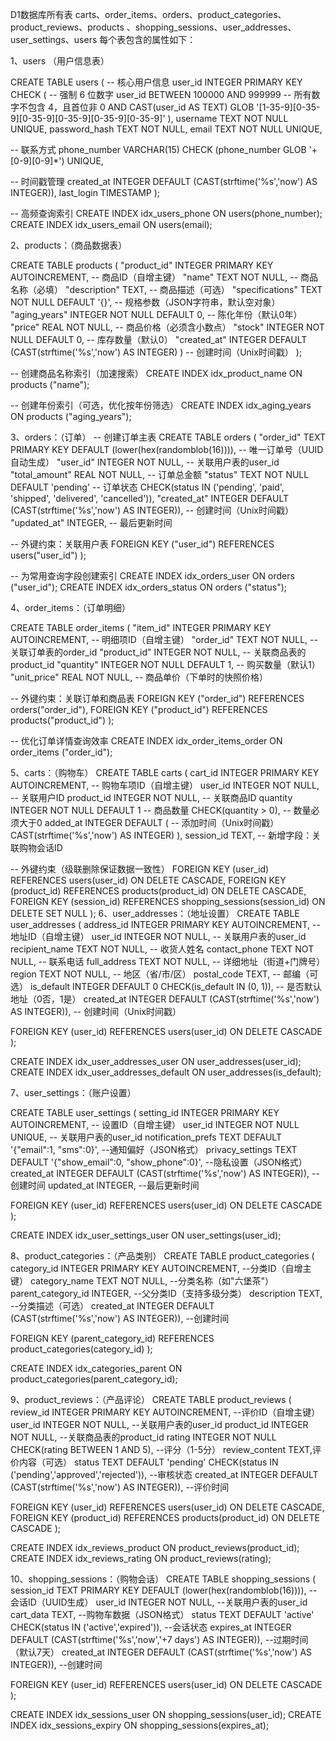 D1数据库所有表
carts、order_items、orders、product_categories、product_reviews、products	、shopping_sessions、user_addresses、user_settings、users
每个表包含的属性如下：

1、users （用户信息表）

CREATE TABLE users (
  -- 核心用户信息
  user_id INTEGER PRIMARY KEY
    CHECK (
      -- 强制 6 位数字
      user_id BETWEEN 100000 AND 999999
      -- 所有数字不包含 4，且首位非 0
      AND CAST(user_id AS TEXT) GLOB '[1-35-9][0-35-9][0-35-9][0-35-9][0-35-9][0-35-9]'
    ),
  username TEXT NOT NULL UNIQUE,
  password_hash TEXT NOT NULL,
  email TEXT NOT NULL UNIQUE,
  
  -- 联系方式
  phone_number VARCHAR(15) 
    CHECK (phone_number GLOB '+[0-9][0-9]*')
    UNIQUE,
  
  -- 时间戳管理
  created_at INTEGER DEFAULT (CAST(strftime('%s','now') AS INTEGER)),
  last_login TIMESTAMP
);

-- 高频查询索引
CREATE INDEX idx_users_phone ON users(phone_number);
CREATE INDEX idx_users_email ON users(email);


2、products：（商品数据表）

CREATE TABLE products (
  "product_id" INTEGER PRIMARY KEY AUTOINCREMENT,                       -- 商品ID（自增主键）
  "name" TEXT NOT NULL,                                                 -- 商品名称（必填）
  "description" TEXT,                                                   -- 商品描述（可选）
  "specifications" TEXT NOT NULL DEFAULT '{}',                          -- 规格参数（JSON字符串，默认空对象）
  "aging_years" INTEGER NOT NULL DEFAULT 0,                             -- 陈化年份（默认0年）
  "price" REAL NOT NULL,                                                -- 商品价格（必须含小数点）
  "stock" INTEGER NOT NULL DEFAULT 0,                                   -- 库存数量（默认0）
  "created_at" INTEGER DEFAULT (CAST(strftime('%s','now') AS INTEGER) ) -- 创建时间（Unix时间戳）
);

-- 创建商品名称索引（加速搜索）
CREATE INDEX idx_product_name ON products ("name");

-- 创建年份索引（可选，优化按年份筛选）
CREATE INDEX idx_aging_years ON products ("aging_years");

3、orders：（订单）
-- 创建订单主表
CREATE TABLE orders (
  "order_id" TEXT PRIMARY KEY DEFAULT (lower(hex(randomblob(16)))),           -- 唯一订单号（UUID自动生成）
  "user_id" INTEGER NOT NULL,                                                 -- 关联用户表的user_id
  "total_amount" REAL NOT NULL,                                               -- 订单总金额
  "status" TEXT NOT NULL DEFAULT 'pending'                                    -- 订单状态
    CHECK(status IN ('pending', 'paid', 'shipped', 'delivered', 'cancelled')),
  "created_at" INTEGER DEFAULT (CAST(strftime('%s','now') AS INTEGER)),       -- 创建时间（Unix时间戳）
  "updated_at" INTEGER,                                                       -- 最后更新时间

  -- 外键约束：关联用户表
  FOREIGN KEY ("user_id") REFERENCES users("user_id")
);

-- 为常用查询字段创建索引
CREATE INDEX idx_orders_user ON orders ("user_id");
CREATE INDEX idx_orders_status ON orders ("status");

4、order_items：（订单明细）

CREATE TABLE order_items (
  "item_id" INTEGER PRIMARY KEY AUTOINCREMENT,     -- 明细项ID（自增主键）
  "order_id" TEXT NOT NULL,                        -- 关联订单表的order_id
  "product_id" INTEGER NOT NULL,                   -- 关联商品表的product_id
  "quantity" INTEGER NOT NULL DEFAULT 1,           -- 购买数量（默认1）
  "unit_price" REAL NOT NULL,                      -- 商品单价（下单时的快照价格）

  -- 外键约束：关联订单和商品表
  FOREIGN KEY ("order_id") REFERENCES orders("order_id"),
  FOREIGN KEY ("product_id") REFERENCES products("product_id")
);

-- 优化订单详情查询效率
CREATE INDEX idx_order_items_order ON order_items ("order_id");

5、carts：（购物车）
CREATE TABLE carts (
  cart_id INTEGER PRIMARY KEY AUTOINCREMENT,  -- 购物车项ID（自增主键）
  user_id INTEGER NOT NULL,                   -- 关联用户ID
  product_id INTEGER NOT NULL,                -- 关联商品ID
  quantity INTEGER NOT NULL DEFAULT 1         -- 商品数量
  CHECK(quantity > 0),                        -- 数量必须大于0
  added_at INTEGER DEFAULT (                  -- 添加时间（Unix时间戳）
    CAST(strftime('%s','now') AS INTEGER)
  ),
  session_id TEXT,                            -- 新增字段：关联购物会话ID

  -- 外键约束（级联删除保证数据一致性）
  FOREIGN KEY (user_id) REFERENCES users(user_id) ON DELETE CASCADE,
  FOREIGN KEY (product_id) REFERENCES products(product_id) ON DELETE CASCADE,
  FOREIGN KEY (session_id) REFERENCES shopping_sessions(session_id) ON DELETE SET NULL
);
6、user_addresses：（地址设置）
CREATE TABLE user_addresses (
  address_id INTEGER PRIMARY KEY AUTOINCREMENT,                        -- 地址ID（自增主键）
  user_id INTEGER NOT NULL,                                            -- 关联用户表的user_id
  recipient_name TEXT NOT NULL,                                        -- 收货人姓名
  contact_phone TEXT NOT NULL,                                         --  联系电话
  full_address TEXT NOT NULL,                                          -- 详细地址（街道+门牌号）
  region TEXT NOT NULL,                                                -- 地区（省/市/区）
  postal_code TEXT,                                                    --  邮编（可选）
  is_default INTEGER DEFAULT 0 CHECK(is_default IN (0, 1)),            --  是否默认地址（0否，1是）
  created_at INTEGER DEFAULT (CAST(strftime('%s','now') AS INTEGER)),  -- 创建时间（Unix时间戳）
  
  FOREIGN KEY (user_id) REFERENCES users(user_id) ON DELETE CASCADE
);

CREATE INDEX idx_user_addresses_user ON user_addresses(user_id);
CREATE INDEX idx_user_addresses_default ON user_addresses(is_default);

7、user_settings：（账户设置）

CREATE TABLE user_settings (
  setting_id INTEGER PRIMARY KEY AUTOINCREMENT,                          -- 设置ID（自增主键）
  user_id INTEGER NOT NULL UNIQUE,                                       -- 关联用户表的user_id
  notification_prefs TEXT DEFAULT '{"email":1, "sms":0}',                --通知偏好（JSON格式）
  privacy_settings TEXT DEFAULT '{"show_email":0, "show_phone":0}',      --隐私设置（JSON格式）
  created_at INTEGER DEFAULT (CAST(strftime('%s','now') AS INTEGER)),    --创建时间
  updated_at INTEGER,                                                    --最后更新时间
  
  FOREIGN KEY (user_id) REFERENCES users(user_id) ON DELETE CASCADE
);

CREATE INDEX idx_user_settings_user ON user_settings(user_id);

8、product_categories：（产品类别）
CREATE TABLE product_categories (
  category_id INTEGER PRIMARY KEY AUTOINCREMENT,                                 --分类ID（自增主键）
  category_name TEXT NOT NULL,                                                   --分类名称（如"六堡茶"）
  parent_category_id INTEGER,	                                                 --父分类ID（支持多级分类）
  description TEXT,                                                              --分类描述（可选）
  created_at INTEGER DEFAULT (CAST(strftime('%s','now') AS INTEGER)),  	         --创建时间
  
  FOREIGN KEY (parent_category_id) REFERENCES product_categories(category_id)
);

CREATE INDEX idx_categories_parent ON product_categories(parent_category_id);

9、product_reviews：（产品评论）
CREATE TABLE product_reviews (
  review_id INTEGER PRIMARY KEY AUTOINCREMENT,                                      --评价ID（自增主键）
  user_id INTEGER NOT NULL,                                                         --关联用户表的user_id
  product_id INTEGER NOT NULL,                                                      --关联商品表的product_id
  rating INTEGER NOT NULL CHECK(rating BETWEEN 1 AND 5),                            --评分（1-5分）
  review_content TEXT,评价内容（可选）
  status TEXT DEFAULT 'pending' CHECK(status IN ('pending','approved','rejected')), --审核状态
  created_at INTEGER DEFAULT (CAST(strftime('%s','now') AS INTEGER)),               --评价时间
  
  FOREIGN KEY (user_id) REFERENCES users(user_id) ON DELETE CASCADE,
  FOREIGN KEY (product_id) REFERENCES products(product_id) ON DELETE CASCADE
);

CREATE INDEX idx_reviews_product ON product_reviews(product_id);
CREATE INDEX idx_reviews_rating ON product_reviews(rating);

10、shopping_sessions：（购物会话）
CREATE TABLE shopping_sessions (
  session_id TEXT PRIMARY KEY DEFAULT (lower(hex(randomblob(16)))),                  --会话ID（UUID生成）
  user_id INTEGER NOT NULL,                                                          --关联用户表的user_id
  cart_data TEXT,                                                                    --购物车数据（JSON格式）
  status TEXT DEFAULT 'active' CHECK(status IN ('active','expired')),                --会话状态
  expires_at INTEGER DEFAULT (CAST(strftime('%s','now','+7 days') AS INTEGER)),      --过期时间（默认7天）
  created_at INTEGER DEFAULT (CAST(strftime('%s','now') AS INTEGER)),                --创建时间
  
  FOREIGN KEY (user_id) REFERENCES users(user_id) ON DELETE CASCADE
);

CREATE INDEX idx_sessions_user ON shopping_sessions(user_id);
CREATE INDEX idx_sessions_expiry ON shopping_sessions(expires_at);













